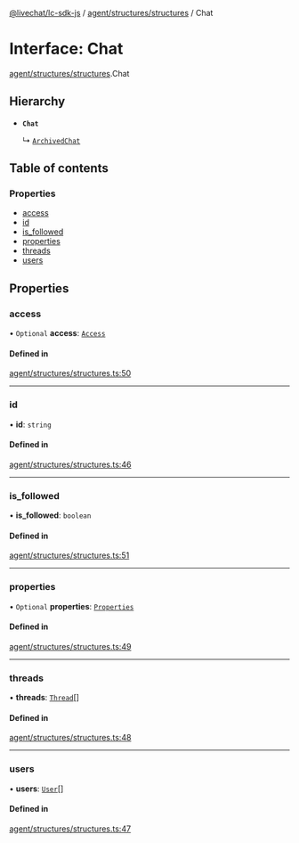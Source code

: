[@livechat/lc-sdk-js](../README.md) / [agent/structures/structures](../modules/agent_structures_structures.md) / Chat

# Interface: Chat

[agent/structures/structures](../modules/agent_structures_structures.md).Chat

## Hierarchy

- **`Chat`**

  ↳ [`ArchivedChat`](agent_structures_structures.ArchivedChat.md)

## Table of contents

### Properties

- [access](agent_structures_structures.Chat.md#access)
- [id](agent_structures_structures.Chat.md#id)
- [is\_followed](agent_structures_structures.Chat.md#is_followed)
- [properties](agent_structures_structures.Chat.md#properties)
- [threads](agent_structures_structures.Chat.md#threads)
- [users](agent_structures_structures.Chat.md#users)

## Properties

### access

• `Optional` **access**: [`Access`](agent_structures_structures.Access.md)

#### Defined in

[agent/structures/structures.ts:50](https://github.com/livechat/lc-sdk-js/blob/1fa827f/src/agent/structures/structures.ts#L50)

___

### id

• **id**: `string`

#### Defined in

[agent/structures/structures.ts:46](https://github.com/livechat/lc-sdk-js/blob/1fa827f/src/agent/structures/structures.ts#L46)

___

### is\_followed

• **is\_followed**: `boolean`

#### Defined in

[agent/structures/structures.ts:51](https://github.com/livechat/lc-sdk-js/blob/1fa827f/src/agent/structures/structures.ts#L51)

___

### properties

• `Optional` **properties**: [`Properties`](agent_structures_structures.Properties.md)

#### Defined in

[agent/structures/structures.ts:49](https://github.com/livechat/lc-sdk-js/blob/1fa827f/src/agent/structures/structures.ts#L49)

___

### threads

• **threads**: [`Thread`](agent_structures_structures.Thread.md)[]

#### Defined in

[agent/structures/structures.ts:48](https://github.com/livechat/lc-sdk-js/blob/1fa827f/src/agent/structures/structures.ts#L48)

___

### users

• **users**: [`User`](../modules/agent_structures_users.md#user)[]

#### Defined in

[agent/structures/structures.ts:47](https://github.com/livechat/lc-sdk-js/blob/1fa827f/src/agent/structures/structures.ts#L47)
